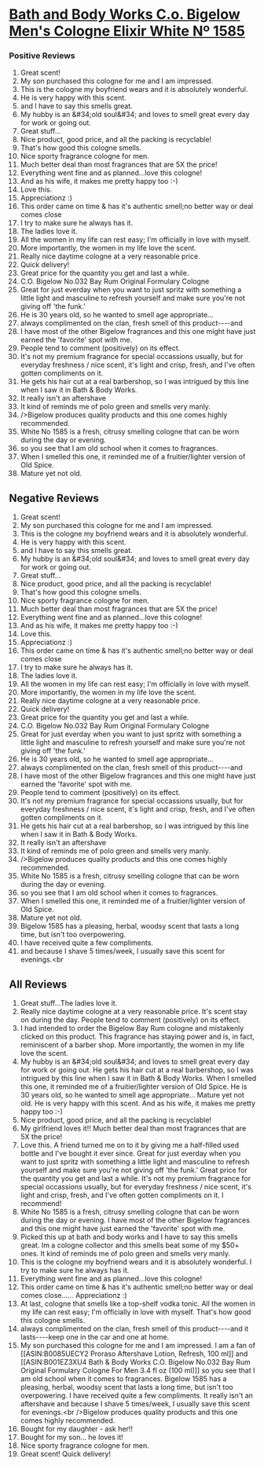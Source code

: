 # [Bath and Body Works C.o. Bigelow Men&#x27;s Cologne Elixir White Nº 1585](https://products.checkmycream.com/products/Bath-and-Body-Works-C.o.-Bigelow-Men&#x27;s-Cologne-Elixir-White-No-1585.html)

### Positive Reviews

<ol>
      <li>Great scent!</li>
      <li>My son purchased this cologne for me and I am impressed.</li>
      <li>This is the cologne my boyfriend wears and it is absolutely wonderful.</li>
      <li>He is very happy with this scent.  </li>
      <li>and I have to say this smells great.</li>
      <li>My hubby is an &amp;#34;old soul&amp;#34; and loves to smell great every day for work or going out.  </li>
      <li>Great stuff...</li>
      <li>Nice product, good price, and all the packing is recyclable!</li>
      <li>That&#x27;s how good this cologne smells.</li>
      <li>Nice sporty fragrance cologne for men.</li>
      <li>Much better deal than most fragrances that are 5X the price!</li>
      <li>Everything went fine and as planned...love this cologne!</li>
      <li>And as his wife, it makes me pretty happy too :-)</li>
      <li>Love this.</li>
      <li>Appreciationz :)</li>
      <li>This order came on time &amp; has it&#x27;s authentic smell;no better way or deal comes close</li>
      <li>I try to make sure he always has it.</li>
      <li>The ladies love it.</li>
      <li>All the women in my life can rest easy;  I&#x27;m officially in love with myself.  </li>
      <li>More importantly, the women in my life love the scent.</li>
      <li>Really nice daytime cologne at a very reasonable price.</li>
      <li>Quick delivery!</li>
      <li>Great price for the quantity you get and last a while.</li>
      <li>C.O. Bigelow No.032 Bay Rum Original Formulary Cologne</li>
      <li>Great for just everday when you want to just spritz with something a little light and masculine to refresh yourself and make sure you&#x27;re not giving off &#x27;the funk.&#x27;</li>
      <li>He is 30 years old, so he wanted to smell age appropriate...</li>
      <li>always complimented on the clan, fresh smell of this product----and</li>
      <li>I have most of the other Bigelow fragrances and this one might have just earned the &#x27;favorite&#x27; spot with me.</li>
      <li>People tend to comment (positively) on its effect.</li>
      <li>It&#x27;s not my premium fragrance for special occassions usually, but for everyday freshness / nice scent, it&#x27;s light and crisp, fresh, and I&#x27;ve often gotten compliments on it.</li>
      <li>He gets his hair cut at a real barbershop, so I was intrigued by this line when I saw it in Bath &amp; Body Works.  </li>
      <li>It really isn&#x27;t an aftershave</li>
      <li>It kind of reminds me of polo green and smells very manly.</li>
      <li>/&gt;Bigelow produces quality products and this one comes highly recommended.</li>
      <li>White No 1585 is a fresh, citrusy smelling cologne that can be worn during the day or evening.  </li>
      <li>so you see that I am old school when it comes to fragrances.</li>
      <li>When I smelled this one, it reminded me of a fruitier/lighter version of Old Spice.  </li>
      <li>Mature yet not old.  </li>
</ol>


<h2>Negative Reviews</h2>
<ol>
<li> Great scent!</li>
<li> My son purchased this cologne for me and I am impressed.</li>
<li> This is the cologne my boyfriend wears and it is absolutely wonderful.</li>
<li> He is very happy with this scent.  </li>
<li> and I have to say this smells great.</li>
<li> My hubby is an &amp;#34;old soul&amp;#34; and loves to smell great every day for work or going out.  </li>
<li> Great stuff...</li>
<li> Nice product, good price, and all the packing is recyclable!</li>
<li> That&#x27;s how good this cologne smells.</li>
<li> Nice sporty fragrance cologne for men.</li>
<li> Much better deal than most fragrances that are 5X the price!</li>
<li> Everything went fine and as planned...love this cologne!</li>
<li> And as his wife, it makes me pretty happy too :-)</li>
<li> Love this.</li>
<li> Appreciationz :)</li>
<li> This order came on time &amp; has it&#x27;s authentic smell;no better way or deal comes close</li>
<li> I try to make sure he always has it.</li>
<li> The ladies love it.</li>
<li> All the women in my life can rest easy;  I&#x27;m officially in love with myself.  </li>
<li> More importantly, the women in my life love the scent.</li>
<li> Really nice daytime cologne at a very reasonable price.</li>
<li> Quick delivery!</li>
<li> Great price for the quantity you get and last a while.</li>
<li> C.O. Bigelow No.032 Bay Rum Original Formulary Cologne</li>
<li> Great for just everday when you want to just spritz with something a little light and masculine to refresh yourself and make sure you&#x27;re not giving off &#x27;the funk.&#x27;</li>
<li> He is 30 years old, so he wanted to smell age appropriate...</li>
<li> always complimented on the clan, fresh smell of this product----and</li>
<li> I have most of the other Bigelow fragrances and this one might have just earned the &#x27;favorite&#x27; spot with me.</li>
<li> People tend to comment (positively) on its effect.</li>
<li> It&#x27;s not my premium fragrance for special occassions usually, but for everyday freshness / nice scent, it&#x27;s light and crisp, fresh, and I&#x27;ve often gotten compliments on it.</li>
<li> He gets his hair cut at a real barbershop, so I was intrigued by this line when I saw it in Bath &amp; Body Works.  </li>
<li> It really isn&#x27;t an aftershave</li>
<li> It kind of reminds me of polo green and smells very manly.</li>
<li> /&gt;Bigelow produces quality products and this one comes highly recommended.</li>
<li> White No 1585 is a fresh, citrusy smelling cologne that can be worn during the day or evening.  </li>
<li> so you see that I am old school when it comes to fragrances.</li>
<li> When I smelled this one, it reminded me of a fruitier/lighter version of Old Spice.  </li>
<li> Mature yet not old.  </li>
<li> Bigelow 1585 has a pleasing, herbal, woodsy scent that lasts a long time, but isn&#x27;t too overpowering.</li>
<li> I have received quite a few compliments.</li>
<li> and because I shave 5 times/week, I usually save this scent for evenings.&lt;br</li>
</ol>

<h2>All Reviews</h2>

<ol>
    <li> Great stuff...The ladies love it.</li>
    <li> Really nice daytime cologne at a very reasonable price. It&#x27;s scent stay on during the day. People tend to comment (positively) on its effect.</li>
    <li> I had intended to order the Bigelow Bay Rum cologne and mistakenly clicked on this product. This fragrance has staying power and is, in fact, reminiscent of a barber shop. More importantly, the women in my life love the scent.</li>
    <li> My hubby is an &amp;#34;old soul&amp;#34; and loves to smell great every day for work or going out.  He gets his hair cut at a real barbershop, so I was intrigued by this line when I saw it in Bath &amp; Body Works.  When I smelled this one, it reminded me of a fruitier/lighter version of Old Spice.  He is 30 years old, so he wanted to smell age appropriate... Mature yet not old.  He is very happy with this scent.  And as his wife, it makes me pretty happy too :-)</li>
    <li> Nice product, good price, and all the packing is recyclable!</li>
    <li> My girlfriend loves it!!  Much better deal than most fragrances that are 5X the price!</li>
    <li> Love this. A friend turned me on to it by giving me a half-filled used bottle and I&#x27;ve bought it ever since. Great for just everday when you want to just spritz with something a little light and masculine to refresh yourself and make sure you&#x27;re not giving off &#x27;the funk.&#x27; Great price for the quantity you get and last a while. It&#x27;s not my premium fragrance for special occassions usually, but for everyday freshness / nice scent, it&#x27;s light and crisp, fresh, and I&#x27;ve often gotten compliments on it. I recommend!</li>
    <li> White No 1585 is a fresh, citrusy smelling cologne that can be worn during the day or evening.  I have most of the other Bigelow fragrances and this one might have just earned the &#x27;favorite&#x27; spot with me.</li>
    <li> Picked this up at bath and body works and I have to say this smells great. Im a cologne collector and this smells beat some of my $50+ ones. It kind of reminds me of polo green and smells very manly.</li>
    <li> This is the cologne my boyfriend wears and it is absolutely wonderful. I try to make sure he always has it.</li>
    <li> Everything went fine and as planned...love this cologne!</li>
    <li> This order came on time &amp; has it&#x27;s authentic smell;no better way or deal comes close...... Appreciationz :)</li>
    <li> At last, cologne that smells like a top-shelf vodka tonic.  All the women in my life can rest easy;  I&#x27;m officially in love with myself.  That&#x27;s how good this cologne smells.</li>
    <li> always complimented on the clan, fresh smell of this product----and it lasts----keep one in the car and one at home.</li>
    <li> My son purchased this cologne for me and I am impressed. I am a fan of [[ASIN:B0085UECY2 Proraso Aftershave Lotion, Refresh, 100 ml]] and [[ASIN:B001EZ3XU4 Bath &amp; Body Works C.O. Bigelow No.032 Bay Rum Original Formulary Cologne For Men 3.4 fl oz (100 ml)]] so you see that I am old school when it comes to fragrances. Bigelow 1585 has a pleasing, herbal, woodsy scent that lasts a long time, but isn&#x27;t too overpowering. I have received quite a few compliments. It really isn&#x27;t an aftershave and because I shave 5 times/week, I usually save this scent for evenings.&lt;br /&gt;Bigelow produces quality products and this one comes highly recommended.</li>
    <li> Bought for my daughter - ask her!!</li>
    <li> Bought for my son... he loves it!</li>
    <li> Nice sporty fragrance cologne for men.</li>
    <li> Great scent! Quick delivery!</li>
</ol>




